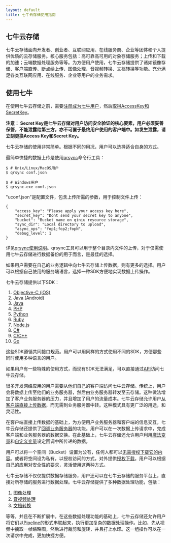 ```yaml
---
layout: default
title: 七牛云存储使用指南
---
```



<a name="introduce-qiniu"></a>

## 七牛云存储

七牛云存储面向开发者、创业者、互联网应用、在线服务商、企业等团体和个人提供优质的云存储服务。核心服务包括：高可靠高可用的对象存储服务；上传和下载的加速；云端数据处理服务等等。为方便用户使用，七牛云存储提供了诸如镜像存储、客户端直传、断点续上传、图像处理、音视频转换、文档转换等功能。充分满足各类互联网应用、在线服务、企业等用户的业务需求。

<a name="use-qiniu"></a>

## 使用七牛

在使用七牛云存储之前，需要[注册成为七牛用户](https://portal.qiniu.com/signup)，然后[取得AccessKey和SecretKey](https://portal.qiniu.com/setting/key)。

**注意： Secret Key是七牛云存储对用户访问安全验证的核心要素，用户必须妥善保管，不能泄露给第三方，亦不可置于最终用户使用的客户端中。如发生泄露，请立刻更换Access Key和Secret Key。**

七牛云存储的使用非常简单。根据不同的用况，用户可以选择适合自身的方式。

最简单快捷的数据上传是使用[qrsync](http://docs.qiniu.com/tools/qrsync.html)命令行工具：

```
$ # Unix/Linux/MacOS用户
$ qrsync conf.json

$ # Windows用户
$ qrsync.exe conf.json
```

"uconf.json"是配置文件，包含上传所需的参数，用于控制文件上传：

```
{
    "access_key": "Please apply your access key here",
    "secret_key": "Dont send your secret key to anyone",
    "bucket": "Bucket name on qiniu resource storage",
    "sync_dir": "Local directory to upload",
    "async_ops": "fop1;fop2;fopN",
    "debug_level": 1
}
```

详见[qrsync使用说明](http://docs.qiniu.com/tools/qrsync.html)。qrsync工具可以用于整个目录内文件的上传，对于仅需使用七牛云存储进行数据备份的用于而言，是最佳的选择。

如果用户需要在自己的业务逻辑中向七牛云存储上传数据，则有更多的选择。用户可以根据自己使用的服务端语言，选择一种SDK方便地实现数据上传操作。

七牛云存储提供以下SDK：

1. [Objective-C (iOS)](http://docs.qiniu.com/ios-sdk/index.html)
1. [Java (Android)](http://docs.qiniu.com/android-sdk/index.html)
1. [Java](http://docs.qiniu.com/java-sdk/index.html)
1. [PHP](http://docs.qiniu.com/php-sdk/index.html)
1. [Python](http://docs.qiniu.com/python-sdk/index.html)
1. [Ruby](http://docs.qiniu.com/ruby-sdk/index.html)
1. [Node.js](http://docs.qiniu.com/nodejs-sdk/index.html)
1. [C#](http://docs.qiniu.com/csharp-sdk/index.html)
1. [C/C++](http://docs.qiniu.com/c-sdk/index.html)
1. [Go](http://docs.qiniu.com/go-sdk/index.html)

这些SDK遵循共同接口规范。用户可以用同样的方式使用不同的SDK，方便那些同时使用多种语言的用户。

如果用户有一些特殊的使用方式，而现有SDK无法满足，可以直接通过[API]()访问七牛云存储。

很多开发网络应用的用户需要从他们自己的客户端访问七牛云存储。传统上，用户会将数据上传至他们的业务服务器，然后由业务服务器转发至云存储。这种做法增加了客户业务服务器的压力，并且增加了用户的流量成本。七牛云存储允许用户[从客户端直接上传数据](http://docs.qiniu.com/api/put.html#upload-without-callback)，而无需到业务服务器中转。这种模式具有更广泛的用途，和灵活性。

在客户端直接上传数据的基础上，为方便用户业务服务器和客户端的信息交互，七牛云存储还提供了[回调业务服务器](http://docs.qiniu.com/api/put.html#upload-with-callback)的功能。用户可以在一次数据上传请求中，完成客户端和业务服务器的数据交换。在此基础上，七牛云存储还允许用户利用[魔法变量](http://docs.qiniu.com/api/put.html#MagicVariables)和[自定义变量](http://docs.qiniu.com/api/put.html#xVariables)设定回调中所传递的数据。

用户可以将一个空间（Bucket）设置为公有，任何人都可以[无需授权下载它的内容](http://docs.qiniu.com/api/get.html#public-download)。或者将空间设为私有，以授权访问的方式，对外提供[授权下载](http://docs.qiniu.com/api/get.html#private-download)。用户可以根据自己的应用对安全性的要求，灵活使用这两种方式。

七牛云存储不仅仅提供数据存储服务，用户还可以在七牛云存储的服务平台上，直接对所存储的服务进行数据处理。七牛云存储提供了多种数据处理功能，包括：

1. [图像处理](http://docs.qiniu.com/api/image-process.html)
1. [音视频处理](http://docs.qiniu.com/api/audio-video-hls-process.html)
1. [文档转换](http://docs.qiniu.com/api/markdown-convert.html)

等等，并且在不断扩展中。在这些数据处理功能的基础上，七牛云存储还允许用户将它们以[Pipeline]()的形式串联起来，执行更加复杂的数据处理操作。比如，先从视频中摘取一帧缩略图，然后进行裁剪和旋转，并且打上水印。这一组操作可以在一次请求中完成，更加快捷方便。

